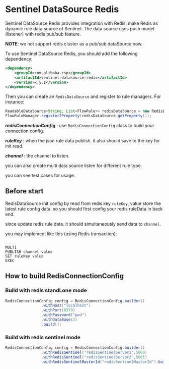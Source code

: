 # Sentinel DataSource Redis

Sentinel DataSource Redis provides integration with Redis. make Redis
as dynamic rule data source of Sentinel. The data source uses push model (listener) with redis pub/sub feature.

**NOTE**:
we not support redis cluster as a pub/sub dataSource now.

To use Sentinel DataSource Redis, you should add the following dependency:

```xml
<dependency>
    <groupId>com.alibaba.csp</groupId>
    <artifactId>sentinel-datasource-redis</artifactId>
    <version>x.y.z</version>
</dependency>

```

Then you can create an `RedisDataSource` and register to rule managers.
For instance:

```java
ReadableDataSource<String, List<FlowRule>> redisDataSource = new RedisDataSource<List<FlowRule>>(redisConnectionConfig, ruleKey, channel, flowConfigParser);
FlowRuleManager.register2Property(redisDataSource.getProperty());
```

_**redisConnectionConfig**_ : use `RedisConnectionConfig` class to build your connection config. 

_**ruleKey**_ : when the json rule data publish. it also should save to the key for init read.

_**channel**_ : the channel to listen.  

you can also create multi data source listen for different rule type. 

you can see test cases for usage.

## Before start

RedisDataSource init config by read from redis key `ruleKey`, value store the latest rule config data. 
so you should first config your redis ruleData in back end. 

since update redis rule data. it should simultaneously send data to `channel`.

you may implement like this (using Redis transaction):

```

MULTI
PUBLISH channel value
SET ruleKey value
EXEC

``` 


## How to build RedisConnectionConfig


### Build with redis standLone mode

```java
RedisConnectionConfig config = RedisConnectionConfig.builder()
                .withHost("localhost")
                .withPort(6379)
                .withPassword("pwd")
                .withDataBase(2)
                .build();

```


### Build with redis sentinel mode

```java
RedisConnectionConfig config = RedisConnectionConfig.builder()
                .withRedisSentinel("redisSentinelServer1",5000)
                .withRedisSentinel("redisSentinelServer2",5001)
                .withRedisSentinelMasterId("redisSentinelMasterId").build();
```
